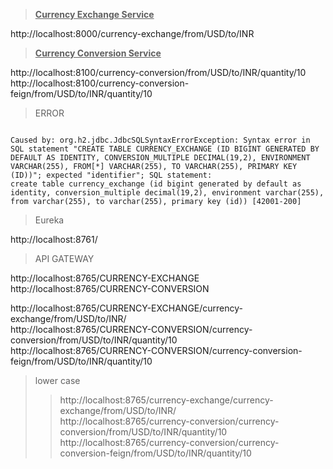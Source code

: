 > **<u>Currency Exchange Service</u>**
 
http://localhost:8000/currency-exchange/from/USD/to/INR

> **<u>Currency Conversion Service</u>**

http://localhost:8100/currency-conversion/from/USD/to/INR/quantity/10 <br>
http://localhost:8100/currency-conversion-feign/from/USD/to/INR/quantity/10

>ERROR

```shell

Caused by: org.h2.jdbc.JdbcSQLSyntaxErrorException: Syntax error in SQL statement "CREATE TABLE CURRENCY_EXCHANGE (ID BIGINT GENERATED BY DEFAULT AS IDENTITY, CONVERSION_MULTIPLE DECIMAL(19,2), ENVIRONMENT VARCHAR(255), FROM[*] VARCHAR(255), TO VARCHAR(255), PRIMARY KEY (ID))"; expected "identifier"; SQL statement:
create table currency_exchange (id bigint generated by default as identity, conversion_multiple decimal(19,2), environment varchar(255), from varchar(255), to varchar(255), primary key (id)) [42001-200]

```

>Eureka

http://localhost:8761/

>API GATEWAY

http://localhost:8765/CURRENCY-EXCHANGE <br>
http://localhost:8765/CURRENCY-CONVERSION

http://localhost:8765/CURRENCY-EXCHANGE/currency-exchange/from/USD/to/INR/ <br>
http://localhost:8765/CURRENCY-CONVERSION/currency-conversion/from/USD/to/INR/quantity/10 <br>
http://localhost:8765/CURRENCY-CONVERSION/currency-conversion-feign/from/USD/to/INR/quantity/10 <br>

> lower case <br>
> > http://localhost:8765/currency-exchange/currency-exchange/from/USD/to/INR/ <br>
> > http://localhost:8765/currency-conversion/currency-conversion/from/USD/to/INR/quantity/10 <br>
> > http://localhost:8765/currency-conversion/currency-conversion-feign/from/USD/to/INR/quantity/10 <br>
